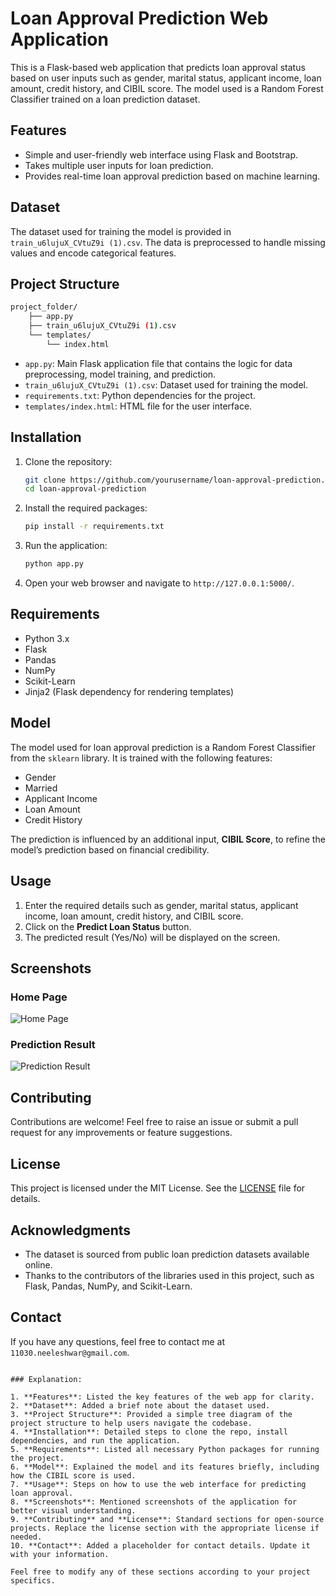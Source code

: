 # Loan Approval Prediction Web Application

This is a Flask-based web application that predicts loan approval status based on user inputs such as gender, marital status, applicant income, loan amount, credit history, and CIBIL score. The model used is a Random Forest Classifier trained on a loan prediction dataset.

## Features

- Simple and user-friendly web interface using Flask and Bootstrap.
- Takes multiple user inputs for loan prediction.
- Provides real-time loan approval prediction based on machine learning.

## Dataset

The dataset used for training the model is provided in `train_u6lujuX_CVtuZ9i (1).csv`. The data is preprocessed to handle missing values and encode categorical features.

## Project Structure

```bash
project_folder/
    ├── app.py
    ├── train_u6lujuX_CVtuZ9i (1).csv
    └── templates/
        └── index.html
```

- `app.py`: Main Flask application file that contains the logic for data preprocessing, model training, and prediction.
- `train_u6lujuX_CVtuZ9i (1).csv`: Dataset used for training the model.
- `requirements.txt`: Python dependencies for the project.
- `templates/index.html`: HTML file for the user interface.

## Installation

1. Clone the repository:

   ```bash
   git clone https://github.com/yourusername/loan-approval-prediction.git
   cd loan-approval-prediction
   ```

2. Install the required packages:

   ```bash
   pip install -r requirements.txt
   ```

3. Run the application:

   ```bash
   python app.py
   ```

4. Open your web browser and navigate to `http://127.0.0.1:5000/`.

## Requirements

- Python 3.x
- Flask
- Pandas
- NumPy
- Scikit-Learn
- Jinja2 (Flask dependency for rendering templates)

## Model

The model used for loan approval prediction is a Random Forest Classifier from the `sklearn` library. It is trained with the following features:

- Gender
- Married
- Applicant Income
- Loan Amount
- Credit History

The prediction is influenced by an additional input, **CIBIL Score**, to refine the model’s prediction based on financial credibility.

## Usage

1. Enter the required details such as gender, marital status, applicant income, loan amount, credit history, and CIBIL score.
2. Click on the **Predict Loan Status** button.
3. The predicted result (Yes/No) will be displayed on the screen.

## Screenshots

### Home Page
![Home Page](screenshots/home_page.png)

### Prediction Result
![Prediction Result](screenshots/prediction_result.png)

## Contributing

Contributions are welcome! Feel free to raise an issue or submit a pull request for any improvements or feature suggestions.

## License

This project is licensed under the MIT License. See the [LICENSE](LICENSE) file for details.

## Acknowledgments

- The dataset is sourced from public loan prediction datasets available online.
- Thanks to the contributors of the libraries used in this project, such as Flask, Pandas, NumPy, and Scikit-Learn.

## Contact

If you have any questions, feel free to contact me at `11030.neeleshwar@gmail.com`.
```

### Explanation:

1. **Features**: Listed the key features of the web app for clarity.
2. **Dataset**: Added a brief note about the dataset used.
3. **Project Structure**: Provided a simple tree diagram of the project structure to help users navigate the codebase.
4. **Installation**: Detailed steps to clone the repo, install dependencies, and run the application.
5. **Requirements**: Listed all necessary Python packages for running the project.
6. **Model**: Explained the model and its features briefly, including how the CIBIL score is used.
7. **Usage**: Steps on how to use the web interface for predicting loan approval.
8. **Screenshots**: Mentioned screenshots of the application for better visual understanding.
9. **Contributing** and **License**: Standard sections for open-source projects. Replace the license section with the appropriate license if needed.
10. **Contact**: Added a placeholder for contact details. Update it with your information. 

Feel free to modify any of these sections according to your project specifics.
